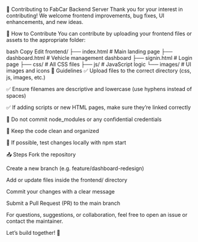 🤝 Contributing to FabCar Backend Server
Thank you for your interest in contributing! We welcome frontend improvements, bug fixes, UI enhancements, and new ideas.

📂 How to Contribute
You can contribute by uploading your frontend files or assets to the appropriate folder:

bash
Copy
Edit
frontend/
├── index.html             # Main landing page
├── dashboard.html         # Vehicle management dashboard
├── signin.html            # Login page
├── css/                   # All CSS files
├── js/                    # JavaScript logic
└── images/                # UI images and icons
🧾 Guidelines
✅ Upload files to the correct directory (css, js, images, etc.)

✅ Ensure filenames are descriptive and lowercase (use hyphens instead of spaces)

✅ If adding scripts or new HTML pages, make sure they’re linked correctly

🚫 Do not commit node_modules or any confidential credentials

🔄 Keep the code clean and organized

🧪 If possible, test changes locally with npm start

📤 Steps
Fork the repository

Create a new branch (e.g. feature/dashboard-redesign)

Add or update files inside the frontend/ directory

Commit your changes with a clear message

Submit a Pull Request (PR) to the main branch

For questions, suggestions, or collaboration, feel free to open an issue or contact the maintainer.

Let’s build together! 🚀

